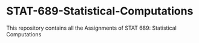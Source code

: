 # STAT-689-Statistical-Computations
This repository contains all the Assignments of STAT 689: Statistical Computations
